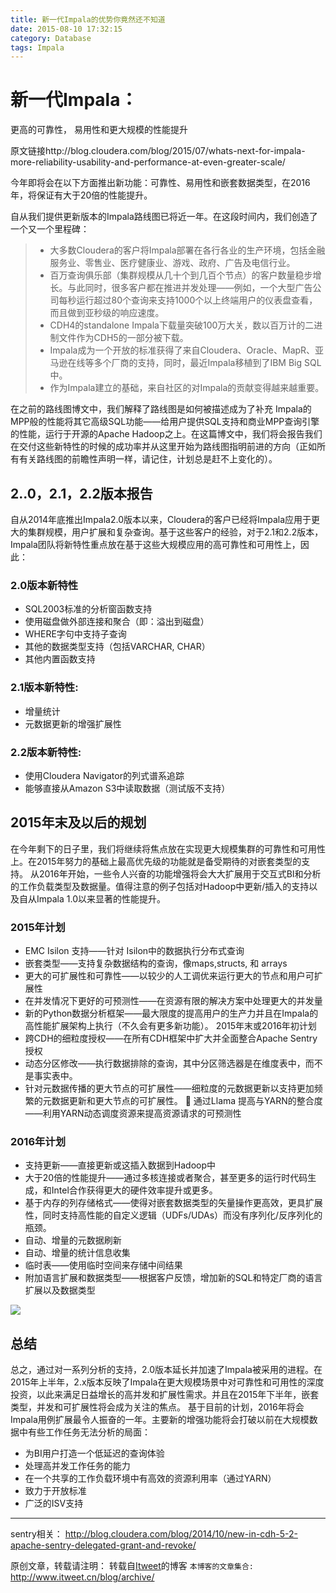 ```yaml
---
title: 新一代Impala的优势你竟然还不知道
date: 2015-08-10 17:32:15
category: Database
tags: Impala
---
```

# 新一代Impala：
更高的可靠性，
易用性和更大规模的性能提升


原文链接http://blog.cloudera.com/blog/2015/07/whats-next-for-impala-more-reliability-usability-and-performance-at-even-greater-scale/

今年即将会在以下方面推出新功能：可靠性、易用性和嵌套数据类型，在2016年，将保证有大于20倍的性能提升。

自从我们提供更新版本的Impala路线图已将近一年。在这段时间内，我们创造了一个又一个里程碑：

> * 大多数Cloudera的客户将Impala部署在各行各业的生产环境，包括金融服务业、零售业、医疗健康业、游戏、政府、广告及电信行业。
> * 百万查询俱乐部（集群规模从几十个到几百个节点）的客户数量稳步增长。与此同时，很多客户都在推进并发处理——例如，一个大型广告公司每秒运行超过80个查询来支持1000个以上终端用户的仪表盘查看，而且做到亚秒级的响应速度。
> * CDH4的standalone Impala下载量突破100万大关，数以百万计的二进制文件作为CDH5的一部分被下载。
> * Impala成为一个开放的标准获得了来自Cloudera、Oracle、MapR、亚马逊在线等多个厂商的支持，同时，最近Impala移植到了IBM Big SQL中。
> * 作为Impala建立的基础，来自社区的对Impala的贡献变得越来越重要。

在之前的路线图博文中，我们解释了路线图是如何被描述成为了补充 Impala的MPP般的性能将其它高级SQL功能——给用户提供SQL支持和商业MPP查询引擎的性能，运行于开源的Apache Hadoop之上。在这篇博文中，我们将会报告我们在交付这些新特性的时候的成功率并从这里开始为路线图指明前进的方向（正如所有有关路线图的前瞻性声明一样，请记住，计划总是赶不上变化的）。

## 2..0，2.1，2.2版本报告
自从2014年底推出Impala2.0版本以来，Cloudera的客户已经将Impala应用于更大的集群规模，用户扩展和复杂查询。基于这些客户的经验，对于2.1和2.2版本，Impala团队将新特性重点放在基于这些大规模应用的高可靠性和可用性上，因此：

### 2.0版本新特性

* SQL2003标准的分析窗函数支持
* 使用磁盘做外部连接和聚合（即：溢出到磁盘）
* WHERE字句中支持子查询
* 其他的数据类型支持（包括VARCHAR, CHAR）
* 其他内置函数支持

### 2.1版本新特性:
* 增量统计
* 元数据更新的增强扩展性

### 2.2版本新特性:
* 使用Cloudera Navigator的列式谱系追踪
* 能够直接从Amazon S3中读取数据（测试版不支持）

## 2015年末及以后的规划
在今年剩下的日子里，我们将继续将焦点放在实现更大规模集群的可靠性和可用性上。在2015年努力的基础上最高优先级的功能就是备受期待的对嵌套类型的支持。
从2016年开始，一些令人兴奋的功能增强将会大大扩展用于交互式BI和分析的工作负载类型及数据量。值得注意的例子包括对Hadoop中更新/插入的支持以及自从Impala 1.0以来显著的性能提升。

### 2015年计划
* EMC Isilon 支持——针对 Isilon中的数据执行分布式查询
* 嵌套类型——支持复杂数据结构的查询，像maps,structs, 和 arrays
* 更大的可扩展性和可靠性——以较少的人工调优来运行更大的节点和用户可扩展性
* 在并发情况下更好的可预测性——在资源有限的解决方案中处理更大的并发量
* 新的Python数据分析框架——最大限度的提高用户的生产力并且在Impala的高性能扩展架构上执行（不久会有更多新功能）。
2015年末或2016年初计划
* 跨CDH的细粒度授权——在所有CDH框架中扩大并全面整合Apache Sentry授权
* 动态分区修改——执行数据排除的查询，其中分区筛选器是在维度表中，而不是事实表中。
* 针对元数据传播的更大节点的可扩展性——细粒度的元数据更新以支持更加频繁的元数据更新和更大节点的可扩展性。
   通过Llama 提高与YARN的整合度——利用YARN动态调度资源来提高资源请求的可预测性

### 2016年计划
* 支持更新——直接更新或这插入数据到Hadoop中
* 大于20倍的性能提升——通过多核连接或者聚合，甚至更多的运行时代码生成，和Intel合作获得更大的硬件效率提升或更多。
* 基于内存的列存储格式——使得对嵌套数据类型的矢量操作更高效，更具扩展性，同时支持高性能的自定义逻辑（UDFs/UDAs）而没有序列化/反序列化的瓶颈。
* 自动、增量的元数据刷新
* 自动、增量的统计信息收集
* 临时表——使用临时空间来存储中间结果
* 附加语言扩展和数据类型——根据客户反馈，增加新的SQL和特定厂商的语言扩展以及数据类型

![](http://blog.cloudera.com/wp-content/uploads/2015/07/impala-roadmap.png)

## 总结
总之，通过对一系列分析的支持，2.0版本延长并加速了Impala被采用的进程。在2015年上半年，2.x版本反映了Impala在更大规模场景中对可靠性和可用性的深度投资，以此来满足日益增长的高并发和扩展性需求。并且在2015年下半年，嵌套类型，并发和可扩展性将会成为关注的焦点。
基于目前的计划，2016年将会Impala用例扩展最令人振奋的一年。主要新的增强功能将会打破以前在大规模数据中有些工作任务无法分析的局面：

* 为BI用户打造一个低延迟的查询体验
* 处理高并发工作任务的能力
* 在一个共享的工作负载环境中有高效的资源利用率（通过YARN）
* 致力于开放标准
* 广泛的ISV支持

---
sentry相关：
http://blog.cloudera.com/blog/2014/10/new-in-cdh-5-2-apache-sentry-delegated-grant-and-revoke/


原创文章，转载请注明： 转载自[Itweet](http://www.itweet.cn)的博客
`本博客的文章集合:` http://www.itweet.cn/blog/archive/